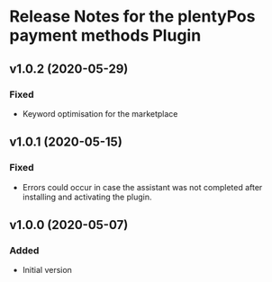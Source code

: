 # Release Notes for the plentyPos payment methods Plugin

## v1.0.2 (2020-05-29)
### Fixed
- Keyword optimisation for the marketplace

## v1.0.1 (2020-05-15)
### Fixed
- Errors could occur in case the assistant was not completed after installing and activating the plugin.

## v1.0.0 (2020-05-07)
### Added
- Initial version